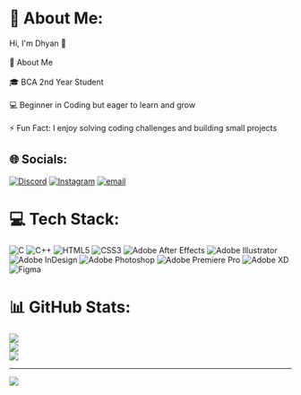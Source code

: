 # 💫 About Me:
Hi, I'm Dhyan 👋<br><br>🚀 About Me<br><br>🎓 BCA 2nd Year Student<br><br>💻 Beginner in Coding but eager to learn and grow<br><br>⚡ Fun Fact: I enjoy solving coding challenges and building small projects<br>


## 🌐 Socials:
[![Discord](https://img.shields.io/badge/Discord-%237289DA.svg?logo=discord&logoColor=white)](https://discord.gg/https://discord.gg/VkemsaUq) [![Instagram](https://img.shields.io/badge/Instagram-%23E4405F.svg?logo=Instagram&logoColor=white)](https://instagram.com/dyandileep) [![email](https://img.shields.io/badge/Email-D14836?logo=gmail&logoColor=white)](mailto:dxyan49@gmail.com) 

# 💻 Tech Stack:
![C](https://img.shields.io/badge/c-%2300599C.svg?style=for-the-badge&logo=c&logoColor=white) ![C++](https://img.shields.io/badge/c++-%2300599C.svg?style=for-the-badge&logo=c%2B%2B&logoColor=white) ![HTML5](https://img.shields.io/badge/html5-%23E34F26.svg?style=for-the-badge&logo=html5&logoColor=white) ![CSS3](https://img.shields.io/badge/css3-%231572B6.svg?style=for-the-badge&logo=css3&logoColor=white) ![Adobe After Effects](https://img.shields.io/badge/Adobe%20After%20Effects-9999FF.svg?style=for-the-badge&logo=Adobe%20After%20Effects&logoColor=white) ![Adobe Illustrator](https://img.shields.io/badge/adobe%20illustrator-%23FF9A00.svg?style=for-the-badge&logo=adobe%20illustrator&logoColor=white) ![Adobe InDesign](https://img.shields.io/badge/Adobe%20InDesign-49021F?style=for-the-badge&logo=adobeindesign&logoColor=FF3366) ![Adobe Photoshop](https://img.shields.io/badge/adobe%20photoshop-%2331A8FF.svg?style=for-the-badge&logo=adobe%20photoshop&logoColor=white) ![Adobe Premiere Pro](https://img.shields.io/badge/Adobe%20Premiere%20Pro-9999FF.svg?style=for-the-badge&logo=Adobe%20Premiere%20Pro&logoColor=white) ![Adobe XD](https://img.shields.io/badge/Adobe%20XD-470137?style=for-the-badge&logo=Adobe%20XD&logoColor=#FF61F6) ![Figma](https://img.shields.io/badge/figma-%23F24E1E.svg?style=for-the-badge&logo=figma&logoColor=white)
# 📊 GitHub Stats:
![](https://github-readme-stats.vercel.app/api?username=DhyanDileep&theme=dark&hide_border=false&include_all_commits=false&count_private=false)<br/>
![](https://nirzak-streak-stats.vercel.app/?user=DhyanDileep&theme=dark&hide_border=false)<br/>
![](https://github-readme-stats.vercel.app/api/top-langs/?username=DhyanDileep&theme=dark&hide_border=false&include_all_commits=false&count_private=false&layout=compact)

---
[![](https://visitcount.itsvg.in/api?id=DhyanDileep&icon=0&color=0)](https://visitcount.itsvg.in)

<!-- Proudly created with GPRM ( https://gprm.itsvg.in ) -->
